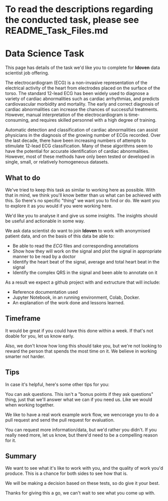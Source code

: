 # To read the descriptions regarding the conducted task, please see README_Task_Files.md

# Data Science Task
This page has details of the task we'd like you to complete for **Idoven** data scientist job offering.

The electrocardiogram (ECG) is a non-invasive representation of the electrical activity of the heart from electrodes placed on the surface of the torso. The standard 12-lead ECG has been widely used to diagnose a variety of cardiac abnormalities such as cardiac arrhythmias, and predicts cardiovascular morbidity and mortality. The early and correct diagnosis of cardiac abnormalities can increase the chances of successful treatments. However, manual interpretation of the electrocardiogram is time-consuming, and requires skilled personnel with a high degree of training.

Automatic detection and classification of cardiac abnormalities can assist physicians in the diagnosis of the growing number of ECGs recorded. Over the last decade, there have been increasing numbers of attempts to stimulate 12-lead ECG classification. Many of these algorithms seem to have the potential for accurate identification of cardiac abnormalities. However, most of these methods have only been tested or developed in single, small, or relatively homogeneous datasets. 


## What to do
We've tried to keep this task as similar to working here as possible. With that in mind, we think you'll know better than us what can be achieved with this. So there's no specific "thing" we want you to find or do. We want you to explore it as you would if you were working here.

We'd like you to analyse it and give us some insights. The insights should be useful and actionable in some way.

We ask data scientist do want to join **Idoven** to work with anonymised patient data, and on the basis of this data be able to:
- Be able to read the _ECG_ files and corresponding annotations
- Show how they will work on the signal and plot the signal in appropriate manner to be read by a doctor
- Identify the heart beat of the signal, average and total heart beat in the signal
- Identify the complex QRS in the signal and been able to annotate on it

As a result we expect a github project with and extructure that will include:
- Reference documentation used
- Jupyter Notebook, in an running environment, Colab, Docker.
- An explanation of the work done and lessons learned.


## Timeframe
It would be great if you could have this done within a week. If that's not doable for you, let us know early.

Also, we don't know how long this should take you, but we're not looking to reward the person that spends the most time on it. We believe in working smarter not harder.

## Tips
In case it's helpful, here's some other tips for you:

You can ask questions. This isn't a "bonus points if they ask questions" thing, just that we'll answer what we can if you need us. Like we would when working together.

We like to have a real work example work flow, we wencorage you to do a pull request and send the pull request for evaluation. 

You can request more information/data, but we'd rather you didn't. If you really need more, let us know, but there'd need to be a compelling reason for it.
## Summary
We want to see what it's like to work with you, and the quality of work you'd produce. This is a chance for both sides to see how that is.

We will be making a decision based on these tests, so do give it your best.

Thanks for giving this a go, we can't wait to see what you come up with.

